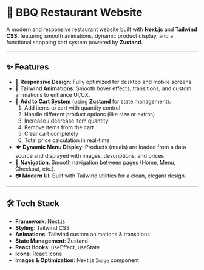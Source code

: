 # 🍖 BBQ Restaurant Website  

A modern and responsive restaurant website built with **Next.js** and **Tailwind CSS**, featuring smooth animations, dynamic product display, and a functional shopping cart system powered by **Zustand**.  

---

## ✨ Features  

- 📱 **Responsive Design**: Fully optimized for desktop and mobile screens.  
- 🎨 **Tailwind Animations**: Smooth hover effects, transitions, and custom animations to enhance UI/UX.  
- 🛒 **Add to Cart System** (using **Zustand** for state management):  
  1. Add items to cart with quantity control  
  2. Handle different product options (like size or extras)  
  3. Increase / decrease item quantity  
  4. Remove items from the cart  
  5. Clear cart completely  
  6. Total price calculation in real-time  
- 🍽️ **Dynamic Menu Display**: Products (meals) are loaded from a data source and displayed with images, descriptions, and prices.  
- 🔗 **Navigation**: Smooth navigation between pages (Home, Menu, Checkout, etc.).  
- 📷 **Modern UI**: Built with Tailwind utilities for a clean, elegant design.  

---

## 🛠️ Tech Stack  

- **Framework**: Next.js  
- **Styling**: Tailwind CSS  
- **Animations**: Tailwind custom animations & transitions  
- **State Management**: Zustand  
- **React Hooks**: useEffect, useState  
- **Icons**: React Icons  
- **Images & Optimization**: Next.js `Image` component  
